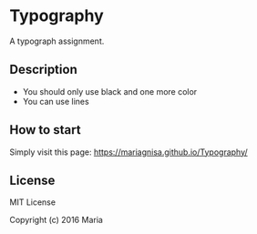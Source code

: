 # Typography
A typograph assignment.

## Description
- You should only use black and one more color
- You can use lines

## How to start
Simply visit this page: https://mariagnisa.github.io/Typography/

## License
MIT License

Copyright (c) 2016 Maria
